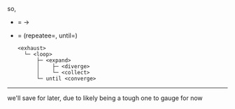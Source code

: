 

so,
- <expand> = <diverge> -> <collect>
- <exhaust> = <loop>(repeatee=<expand>, until=<converge>)


      <exhaust>
        └─ <loop>
            ├─ <expand>
            │    ├─ <diverge>
            │    └─ <collect>
            └─ until <converge>


---


we'll save <exhaust> for later, due to <converge> likely being a tough one to gauge for now
